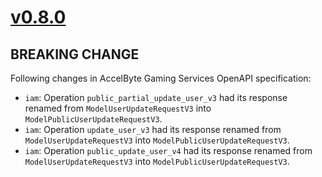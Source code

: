 # [v0.8.0]

## BREAKING CHANGE

Following changes in AccelByte Gaming Services OpenAPI specification:

- `iam`: Operation `public_partial_update_user_v3` had its response renamed from `ModelUserUpdateRequestV3` into `ModelPublicUserUpdateRequestV3`.
- `iam`: Operation `update_user_v3` had its response renamed from `ModelUserUpdateRequestV3` into `ModelPublicUserUpdateRequestV3`.
- `iam`: Operation `public_update_user_v4` had its response renamed from `ModelUserUpdateRequestV3` into `ModelPublicUserUpdateRequestV3`.

[v0.8.0]: https://github.com/AccelByte/accelbyte-python-modular-sdk/compare/services-iam/v0.7.0..services-iam/v0.8.0
